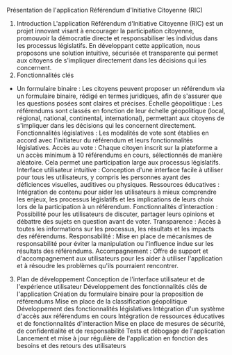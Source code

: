 Présentation de l'application Référendum d'Initiative Citoyenne (RIC)
1. Introduction
L'application Référendum d'Initiative Citoyenne (RIC) est un projet innovant visant à encourager la participation citoyenne, promouvoir la démocratie directe et responsabiliser les individus dans les processus législatifs. En développant cette application, nous proposons une solution intuitive, sécurisée et transparente qui permet aux citoyens de s'impliquer directement dans les décisions qui les concernent.
2. Fonctionnalités clés

* Un formulaire binaire : Les citoyens peuvent proposer un référendum via un formulaire binaire, rédigé en termes juridiques, afin de s'assurer que les questions posées sont claires et précises.
Échelle géopolitique : Les référendums sont classés en fonction de leur échelle géopolitique (local, régional, national, continental, international), permettant aux citoyens de s'impliquer dans les décisions qui les concernent directement.
Fonctionnalités législatives : Les modalités de vote sont établies en accord avec l'initiateur du référendum et leurs fonctionnalités législatives.
Accès au vote : Chaque citoyen inscrit sur la plateforme a un accès minimum à 10 référendums en cours, sélectionnés de manière aléatoire. Cela permet une participation large aux processus législatifs.
Interface utilisateur intuitive : Conception d'une interface facile à utiliser pour tous les utilisateurs, y compris les personnes ayant des déficiences visuelles, auditives ou physiques.
Ressources éducatives : Intégration de contenu pour aider les utilisateurs à mieux comprendre les enjeux, les processus législatifs et les implications de leurs choix lors de la participation à un référendum.
Fonctionnalités d'interaction : Possibilité pour les utilisateurs de discuter, partager leurs opinions et débattre des sujets en question avant de voter.
Transparence : Accès à toutes les informations sur les processus, les résultats et les impacts des référendums.
Responsabilité : Mise en place de mécanismes de responsabilité pour éviter la manipulation ou l'influence indue sur les résultats des référendums.
Accompagnement : Offre de support et d'accompagnement aux utilisateurs pour les aider à utiliser l'application et à résoudre les problèmes qu'ils pourraient rencontrer.
3. Plan de développement
Conception de l'interface utilisateur et de l'expérience utilisateur
Développement des fonctionnalités clés de l'application
Création du formulaire binaire pour la proposition de référendums
Mise en place de la classification géopolitique
Développement des fonctionnalités législatives
Intégration d'un système d'accès aux référendums en cours
Intégration de ressources éducatives et de fonctionnalités d'interaction
Mise en place de mesures de sécurité, de confidentialité et de responsabilité
Tests et débogage de l'application
Lancement et mise à jour régulière de l'application en fonction des besoins et des retours des utilisateurs